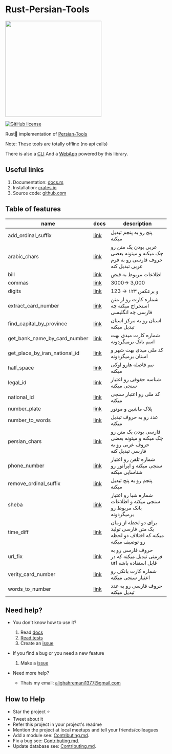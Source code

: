 # Rust-Persian-Tools

<img src="./logo.png" width="300">

[![GitHub license](https://badgen.net/github/license/persian-tools/rust-persian-tools)](https://github.com/persian-tools/rust-persian-tools/blob/master/LICENSE)

Rust🦀 implementation of [Persian-Tools](https://github.com/persian-tools/persian-tools)

Note: These tools are totally offline (no api calls)

There is also a [CLI](https://github.com/ali77gh/PersianToolsCli) And a [WebApp](https://ali77gh.github.io/PersianToolsWeb/) powered by this library.

## Useful links

1. Documentation: [docs.rs](https://docs.rs/rust-persian-tools/1.0.0/rust_persian_tools/)
2. Installation: [crates.io](https://crates.io/crates/rust-persian-tools)
3. Source code: [github.com](https://github.com/persian-tools/rust-persian-tools/tree/master/src)

## Table of features

| name                          | docs     | description  |
|-------------------------------|----------|--------------|
| add_ordinal_suffix            | [link](https://docs.rs/rust-persian-tools/1.0.0/rust_persian_tools/add_ordinal_suffix/index.html) | پنج رو به پنجم تبدیل میکنه |
| arabic_chars                  | [link](https://docs.rs/rust-persian-tools/1.0.0/rust_persian_tools/arabic_chars/index.html) | عربی بودن یک متن رو چک میکنه و میتونه بعضی حروف فارسی رو به فرم عربی تبدیل کنه|
| bill                          | [link](https://docs.rs/rust-persian-tools/1.0.0/rust_persian_tools/bill/index.html) | اطلاعات مربوط به قبض |
| commas                        | [link](https://docs.rs/rust-persian-tools/1.0.0/rust_persian_tools/commas/index.html) | 3000-> 3,000 |
| digits                        | [link](https://docs.rs/rust-persian-tools/1.0.0/rust_persian_tools/digits/index.html) | 123 -> ۱۲۳ و برعکس |
| extract_card_number           | [link](https://docs.rs/rust-persian-tools/1.0.0/rust_persian_tools/extract_card_number/index.html) | شماره کارت  رو از متن استخراج میکنه چه فارسی چه انگلیسی |
| find_capital_by_province      | [link](https://docs.rs/rust-persian-tools/1.0.0/rust_persian_tools/find_capital_by_province/index.html) | استان رو به مرکز استان تبدیل میکنه |
| get_bank_name_by_card_number  | [link](https://docs.rs/rust-persian-tools/1.0.0/rust_persian_tools/get_bank_name_by_card_number/index.html) |  شماره کارت میدی بهت اسم بانک برمیگردونه|
| get_place_by_iran_national_id | [link](https://docs.rs/rust-persian-tools/1.0.0/rust_persian_tools/get_place_by_iran_national_id/index.html) | کد ملی میدی بهت شهر و استان برمیگردونه |
| half_space                    | [link](https://docs.rs/rust-persian-tools/1.0.0/rust_persian_tools/half_space/index.html) | نیم فاصله هارو اوکی میکنه |
| legal_id                      | [link](https://docs.rs/rust-persian-tools/1.0.0/rust_persian_tools/legal_id/index.html) | شناسه حقوقی رو اعتبار سنجی میکنه |
| national_id                   | [link](https://docs.rs/rust-persian-tools/1.0.0/rust_persian_tools/national_id/index.html) | کد ملی رو اعتبار سنجی میکنه |
| number_plate                  | [link](https://docs.rs/rust-persian-tools/1.0.0/rust_persian_tools/number_plate/index.html) | پلاک ماشین و موتور |
| number_to_words               | [link](https://docs.rs/rust-persian-tools/1.0.0/rust_persian_tools/number_to_words/index.html) | عدد رو به حروف تبدیل میکنه |
| persian_chars                 | [link](https://docs.rs/rust-persian-tools/1.0.0/rust_persian_tools/persian_chars/index.html) | فارسی بودن یک متن رو چک میکنه و میتونه بعضی حروف عربی رو به فارسی تبدیل کنه |
| phone_number                  | [link](https://docs.rs/rust-persian-tools/1.0.0/rust_persian_tools/phone_number/index.html) | شماره تلفن رو اعتبار سنجی میکنه و اپراتور رو شناسایی میکنه |
| remove_ordinal_suffix         | [link](https://docs.rs/rust-persian-tools/1.0.0/rust_persian_tools/remove_ordinal_suffix/index.html) | پنجم رو به پنج تبدیل میکنه |
| sheba                         | [link](https://docs.rs/rust-persian-tools/1.0.0/rust_persian_tools/sheba/index.html) | شماره شبا رو اعتبار سنجی میکنه و اطلاعات بانک مربوط رو برمیگردونه |
| time_diff                     | [link](https://docs.rs/rust-persian-tools/1.0.0/rust_persian_tools/time_diff/index.html) | برای دو لحظه از زمان یک متن فارسی تولید میکنه که اختلاف دو لحظه رو توصیف میکنه |
| url_fix                       | [link](https://docs.rs/rust-persian-tools/1.0.0/rust_persian_tools/url_fix/index.html) | حروف فارسی رو به فرمتی تبدیل میکنه که در url قابل استفاده باشه |
| verity_card_number            | [link](https://docs.rs/rust-persian-tools/1.0.0/rust_persian_tools/verity_card_number/index.html) | شماره کارت بانکی رو اعتبار سنجی میکنه |
| words_to_number               | [link](https://docs.rs/rust-persian-tools/1.0.0/rust_persian_tools/words_to_number/index.html) | حروف فارسی رو به عدد تبدیل میکنه |

## Need help?

- You don't know how to use it?
    1. Read [docs](https://docs.rs/rust-persian-tools/latest/rust_persian_tools/)
    2. [Read tests](https://github.com/persian-tools/rust-persian-tools/tree/master/src)
    3. Create an [issue](https://github.com/persian-tools/rust-persian-tools/issues)

- If you find a bug or you need a new feature
    1. Make a [issue](https://github.com/persian-tools/rust-persian-tools/issues)

- Need more help?
  - Thats my email: <alighahremani1377@gmail.com>

## How to Help

- Star the project ⭐
- Tweet about it
- Refer this project in your project's readme
- Mention the project at local meetups and tell your friends/colleagues
- Add a module see: [Contributing.md](https://github.com/persian-tools/rust-persian-tools/blob/master/Contributing.md).
- Fix a bug see: [Contributing.md](https://github.com/persian-tools/rust-persian-tools/blob/master/Contributing.md).
- Update database see: [Contributing.md](https://github.com/persian-tools/rust-persian-tools/blob/master/Contributing.md).
